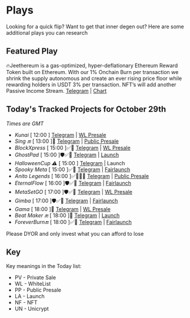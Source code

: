 
# Plays

Looking for a quick flip? Want to get that inner degen out? Here are some additional plays you can research

## Featured Play

🔥Jeethereum is a gas-optimized, hyper-deflationary Ethereum Reward Token built on Ethereum. With our 1% Onchain Burn per transaction we shrink the supply autonomous and create an ever rising price floor while rewarding holders in USDT 3% per transaction. NFT’s will add another Passive Income Stream. 
[Telegram](https://t.me/jeethereumeth) | [Chart](https://dexscreener.com/ethereum/0x667f0ec32a1122bc1302217fcc2d0fd18024f2ec)


## Today's Tracked Projects for October 29th
_Times are GMT_

- *Kunai* [ 12:00 ]
[Telegram](https://t.me/KunaiGlobal) | [WL Presale](https://www.pinksale.finance/launchpad/0xB42747E3220943Fe2EAeE1D51e1aA4253814F203?chain=BSC)
- *Sing 🔚* [ 13:00 ]📄
[Telegram](https://t.me/sing_global) | [Public Presale](https://www.pinksale.finance/launchpad/0xaeB3fdA19cdF74d44e9c81c7ca8756619C5B02a3?chain=BSC)
- *BlockXpress* [ 15:00 ]✅📄
[Telegram](https://t.me/BlockXpress) | [WL Presale](https://gempad.app/presale/0xEa747a88C3FF0CDc9C58430893cE8cBb231b6462?chainId=56)
- *GhostPad* [ 15:00 ]🛡️✅📄
[Telegram](https://t.me/ghostpad) | [Launch](https://poocoin.app/tokens/0x8A5E29bD75F11231c700D19F22ee644036F822ff)
- *HalloweenCup ⚠️* [ 15:00 ]
[Telegram](https://t.me/HalloweenCupPortal) | Launch
- *Spooky Meta* [ 15:00 ]✅📄
[Telegram](https://t.me/spooky_meta_chat) | [Fairlaunch](https://www.pinksale.finance/launchpad/0x9f6e34238a6Aa4e7aC6A90E92e547780C888dB75?chain=BSC)
- *Anito Legends* [ 16:00 ]✅📄🙋‍♂️
[Telegram](https://t.me/anitolegendsnft) | [Public Presale](https://www.pinksale.finance/launchpad/0x891392729e792Bd105d811750E6ca36512754BbE?chain=BSC)
- *EternalFlow* [ 16:00 ]🛡️✅📄
[Telegram](https://t.me/EternalFlowToken) | [Fairlaunch](https://www.pinksale.finance/launchpad/0x54d9532f845Fb13bd0B10698e1123CC3942c22ab?chain=BSC)
- *MetaSetGO* [ 17:00 ]🛡️✅📄
[Telegram](https://t.me/MetaSetGo) | [WL Presale](https://www.pinksale.finance/launchpad/0xeb270A8a4B601b528a0d531D1096700017D3E304?chain=BSC)
- *Gimba* [ 17:00 ]🛡️✅📄
[Telegram](https://t.me/gimbametaverse) | [Fairlaunch](https://www.pinksale.finance/launchpad/0xADD99AF426689976273E48A8494255cE67d11D98?chain=BSC)
- *Gama* [ 18:00 ]📄
[Telegram](https://t.me/Gama_Metaverse) | [WL Presale](https://www.pinksale.finance/launchpad/0x03facA66747Fb1F4FD51AAa8183A08175D1Cf46F?chain=BSC)
- *Beat Maker 🔚* [ 18:00 ]📄
[Telegram](https://t.me/BeatMakerToken) | [Launch](https://www.pinksale.finance/launchpad/0xf456413ba7Ad4b5f272dc26325Deb1598aC2E9E4?chain=BSC)
- *ForeverBurn🔚* [ 18:00 ]✅📄
[Telegram](https://t.me/ForeverBurn_BSC) | [Fairlaunch](https://www.pinksale.finance/launchpad/0x1ad7C6343454D0a8f583C5f274e7B82dBb44a901?chain=BSC)


Please DYOR and only invest what you can afford to lose

## Key
Key meanings in the Today list:

- PV - Private Sale
- WL - WhiteList
- PP - Public Presale
- LA - Launch
- NF - NFT
- UN - Unicrypt